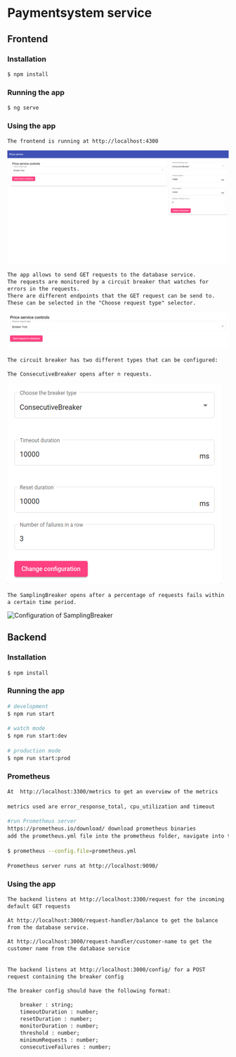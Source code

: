 # Paymentsystem service

## Frontend

### Installation

```bash
$ npm install
```
### Running the app

```bash
$ ng serve
```
### Using the app

```
The frontend is running at http://localhost:4300
```
![Complete UI](documentation/FullUI.png)
```
The app allows to send GET requests to the database service.
The requests are monitored by a circuit breaker that watches for errors in the requests.
There are different endpoints that the GET request can be send to.
These can be selected in the "Choose request type" selector.
```
![Sending requests to the database service](documentation/SendRequestField.png)
```
The circuit breaker has two different types that can be configured:

The ConsecutiveBreaker opens after n requests.
```
![Configuration of ConsecutiveBreaker](documentation/ConsecutiveBreaker.png)
```
The SamplingBreaker opens after a percentage of requests fails within a certain time period.
```
![Configuration of SamplingBreaker](https://github.com/ccims/paymentsystem-service/blob/master/documentation/SamplingBreaker.png)



## Backend

### Installation

```bash
$ npm install
```

### Running the app

```bash
# development
$ npm run start

# watch mode
$ npm run start:dev

# production mode
$ npm run start:prod
```
### Prometheus
```bash
At  http://localhost:3300/metrics to get an overview of the metrics

metrics used are error_response_total, cpu_utilization and timeout

#run Prometheus server 
https://prometheus.io/download/ download prometheus binaries
add the prometheus.yml file into the prometheus folder, navigate into the folder and run:

$ prometheus --config.file=prometheus.yml

Prometheus server runs at http://localhost:9090/
```
### Using the app

```
The backend listens at http://localhost:3300/request for the incoming default GET requests

At http://localhost:3000/request-handler/balance to get the balance from the database service.

At http://localhost:3000/request-handler/customer-name to get the customer name from the database service


The backend listens at http://localhost:3000/config/ for a POST request containing the breaker config

The breaker config should have the following format:

    breaker : string;
    timeoutDuration : number;
    resetDuration : number;
    monitorDuration : number;
    threshold : number;
    minimumRequests : number;
    consecutiveFailures : number;
```
